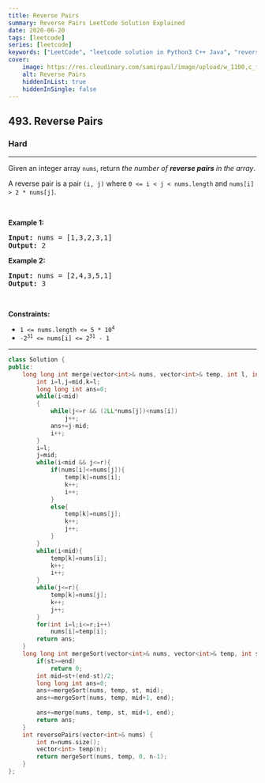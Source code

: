 ```yaml
---
title: Reverse Pairs
summary: Reverse Pairs LeetCode Solution Explained
date: 2020-06-20
tags: [leetcode]
series: [leetcode]
keywords: ["LeetCode", "leetcode solution in Python3 C++ Java", "reverse-pairs LeetCode Solution Explained"]
cover:
    image: https://res.cloudinary.com/samirpaul/image/upload/w_1100,c_fit,co_rgb:FFFFFF,l_text:Arial_75_bold:Reverse Pairs - Solution Explained/problem-solving.webp
    alt: Reverse Pairs
    hiddenInList: true
    hiddenInSingle: false
---
```



<h2>493. Reverse Pairs</h2><h3>Hard</h3><hr><div><p>Given an integer array <code>nums</code>, return <em>the number of <strong>reverse pairs</strong> in the array</em>.</p>

<p>A reverse pair is a pair <code>(i, j)</code> where <code>0 &lt;= i &lt; j &lt; nums.length</code> and <code>nums[i] &gt; 2 * nums[j]</code>.</p>

<p>&nbsp;</p>
<p><strong>Example 1:</strong></p>
<pre><strong>Input:</strong> nums = [1,3,2,3,1]
<strong>Output:</strong> 2
</pre><p><strong>Example 2:</strong></p>
<pre><strong>Input:</strong> nums = [2,4,3,5,1]
<strong>Output:</strong> 3
</pre>
<p>&nbsp;</p>
<p><strong>Constraints:</strong></p>

<ul>
	<li><code>1 &lt;= nums.length &lt;= 5 * 10<sup>4</sup></code></li>
	<li><code>-2<sup>31</sup> &lt;= nums[i] &lt;= 2<sup>31</sup> - 1</code></li>
</ul>
</div>

---




```cpp
class Solution {
public:
    long long int merge(vector<int>& nums, vector<int>& temp, int l, int mid, int r){
        int i=l,j=mid,k=l;
        long long int ans=0;
        while(i<mid)
        {
            while(j<=r && (2LL*nums[j])<nums[i])
                j++;
            ans+=j-mid;
            i++;
        }
        i=l;
        j=mid;
        while(i<mid && j<=r){
            if(nums[i]<=nums[j]){
                temp[k]=nums[i];
                k++;
                i++;
            }
            else{
                temp[k]=nums[j];
                k++;
                j++;
            }
        }
        while(i<mid){
            temp[k]=nums[i];
            k++;
            i++;
        }
        while(j<=r){
            temp[k]=nums[j];
            k++;
            j++;
        }
        for(int i=l;i<=r;i++)
            nums[i]=temp[i];
        return ans;
    }
    long long int mergeSort(vector<int>& nums, vector<int>& temp, int st, int end){
        if(st>=end)
            return 0;
        int mid=st+(end-st)/2;
        long long int ans=0;
        ans+=mergeSort(nums, temp, st, mid);
        ans+=mergeSort(nums, temp, mid+1, end);
        
        ans+=merge(nums, temp, st, mid+1, end);
        return ans;
    }
    int reversePairs(vector<int>& nums) {
        int n=nums.size();
        vector<int> temp(n);
        return mergeSort(nums, temp, 0, n-1);
    }
};
```

